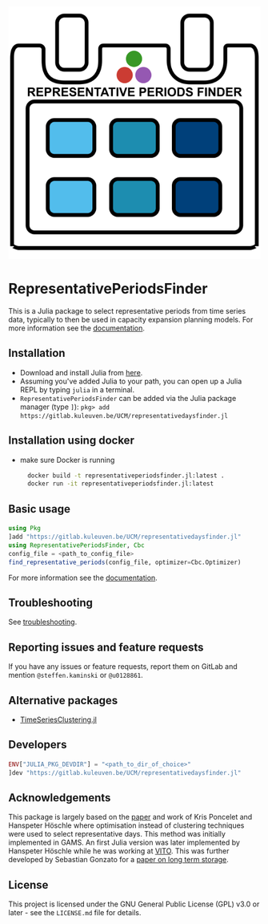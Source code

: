 ![RepresentativePeriodsFinder logo](docs/src/assets/logo.svg "RepresentativePeriodsFinder logo")

# RepresentativePeriodsFinder

This is a Julia package to select representative periods from time series data, typically to then be used in capacity expansion planning models. For more information see the [documentation](https://ucm.pages.gitlab.kuleuven.be/representativeperiodsfinder.jl/).

## Installation

* Download and install Julia from [here](https://julialang.org/downloads/).
* Assuming you've added Julia to your path, you can open up a Julia REPL by typing `julia` in a terminal.
* `RepresentativePeriodsFinder` can be added via the Julia package manager (type `]`): `pkg> add https://gitlab.kuleuven.be/UCM/representativedaysfinder.jl`

## Installation using docker
* make sure Docker is running
  ```bash
    docker build -t representativeperiodsfinder.jl:latest .
    docker run -it representativeperiodsfinder.jl:latest
  ```

## Basic usage

```julia
using Pkg
]add "https://gitlab.kuleuven.be/UCM/representativedaysfinder.jl"
using RepresentativePeriodsFinder, Cbc
config_file = <path_to_config_file>
find_representative_periods(config_file, optimizer=Cbc.Optimizer)
```
For more information see the [documentation](https://ucm.pages.gitlab.kuleuven.be/representativeperiodsfinder.jl/).
## Troubleshooting

See [troubleshooting](https://ucm.pages.gitlab.kuleuven.be/representativeperiodsfinder.jl/troubleshooting/).

## Reporting issues and feature requests

If you have any issues or feature requests, report them on GitLab and mention `@steffen.kaminski` or `@u0128861`.

## Alternative packages

* [TimeSeriesClustering.jl](https://holgerteichgraeber.github.io/TimeSeriesClustering.jl/stable/quickstart/)

## Developers

```julia
ENV["JULIA_PKG_DEVDIR"] = "<path_to_dir_of_choice>"
]dev "https://gitlab.kuleuven.be/UCM/representativedaysfinder.jl"
```

## Acknowledgements

This package is largely based on the [paper](https://www.mech.kuleuven.be/en/tme/research/energy_environment/Pdf/wp-2015-10b.pdf) and work of Kris Poncelet and Hanspeter Höschle where optimisation instead of clustering techniques were used to select representative days. This method was initially implemented in GAMS. An first Julia version was later implemented by Hanspeter Höschle while he was working at [VITO](https://vito.be/en). This was further developed by Sebastian Gonzato for a [paper on long term storage](https://www.mech.kuleuven.be/en/tme/research/energy-systems-integration-modeling/pdf-publications/wp-esim2021-1).

## License

This project is licensed under the GNU General Public License (GPL) v3.0 or later - see the `LICENSE.md` file for details.
